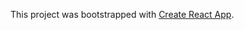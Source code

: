 This project was bootstrapped with [Create React App](https://github.com/facebook/create-react-app).

#
